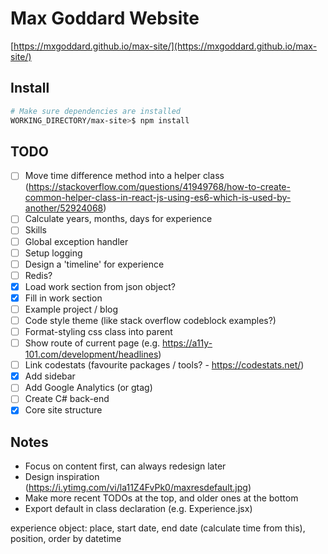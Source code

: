 # Max Goddard Website

[https://mxgoddard.github.io/max-site/](https://mxgoddard.github.io/max-site/)

## Install

``` bash
# Make sure dependencies are installed
WORKING_DIRECTORY/max-site>$ npm install
```

## TODO

- [ ] Move time difference method into a helper class (https://stackoverflow.com/questions/41949768/how-to-create-common-helper-class-in-react-js-using-es6-which-is-used-by-another/52924068)
- [ ] Calculate years, months, days for experience
- [ ] Skills 
- [ ] Global exception handler 
- [ ] Setup logging
- [ ] Design a 'timeline' for experience
- [ ] Redis? 
- [x] Load work section from json object?
- [x] Fill in work section
- [ ] Example project / blog
- [ ] Code style theme (like stack overflow codeblock examples?)
- [ ] Format-styling css class into parent 
- [ ] Show route of current page (e.g. https://a11y-101.com/development/headlines)
- [ ] Link codestats (favourite packages / tools? - https://codestats.net/)
- [x] Add sidebar
- [ ] Add Google Analytics (or gtag)
- [ ] Create C# back-end 
- [x] Core site structure

## Notes

- Focus on content first, can always redesign later
- Design inspiration (https://i.ytimg.com/vi/la11Z4FvPk0/maxresdefault.jpg)
- Make more recent TODOs at the top, and older ones at the bottom
- Export default in class declaration (e.g. Experience.jsx)

experience object: place, start date, end date (calculate time from this), position, order by datetime